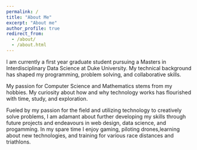```yaml
---
permalink: /
title: "About Me"
excerpt: "About me"
author_profile: true
redirect_from: 
  - /about/
  - /about.html
---
```


I am currently a first year graduate student pursuing a Masters in Interdisciplinary Data Science at Duke University. My technical background has shaped my programming, problem solving, and collaborative skills.

My passion for Computer Science and Mathematics stems from my hobbies. My curiosity about how and why technology works has flourished with time, study, and exploration.

Fueled by my passion for the field and utilizing technology to creatively solve problems, I am adamant about further developing my skills through future projects and endeavours in web design, data science, and progamming. In my spare time I enjoy gaming, piloting drones,learning about new technologies, and training for various race distances and triathlons.
